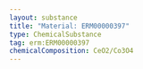 ```yaml
---
layout: substance
title: "Material: ERM00000397"
type: ChemicalSubstance
tag: erm:ERM00000397
chemicalComposition: CeO2/Co3O4
---
```

